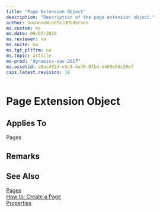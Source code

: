```yaml
---
title: "Page Extension Object"
description: "Description of the page extension object."
author: SusanneWindfeldPedersen
ms.custom: na
ms.date: 09/07/2016
ms.reviewer: na
ms.suite: na
ms.tgt_pltfrm: na
ms.topic: article
ms-prod: "dynamics-nav-2017"
ms.assetid: a0ac492d-e3c8-4a76-87b4-b469e08c58e7
caps.latest.revision: 18
---
```

# Page Extension Object
  
  
## Applies To  
 Pages  
  
## Remarks  
  
## See Also  
 [Pages](../dynamics-nav/Pages.md)   
 [How to: Create a Page](../dynamics-nav/How%20to:%20Create%20a%20Page.md)   
 [Properties](../dynamics-nav/Properties.md)
